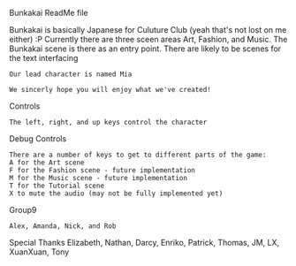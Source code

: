 Bunkakai ReadMe file

  Bunkakai is basically Japanese for 
    Culuture Club (yeah that's not lost on me either) :P
    Currently there are three sceen areas
    Art, Fashion, and Music.
    The Bunkakai scene is there as an entry point.
    There are likely to be scenes for the text interfacing
    
    Our lead character is named Mia
    
    We sincerly hope you will enjoy what we've created!
    

Controls
    
    The left, right, and up keys control the character

Debug Controls

    There are a number of keys to get to different parts of the game:
    A for the Art scene
    F for the Fashion scene - future implementation
    M for the Music scene - future implementation
    T for the Tutorial scene
    X to mute the audio (may not be fully implemented yet)
  
Group9
    
    Alex, Amanda, Nick, and Rob
    
Special Thanks
    Elizabeth, Nathan, Darcy, Enriko, Patrick, Thomas, JM, LX, XuanXuan, Tony